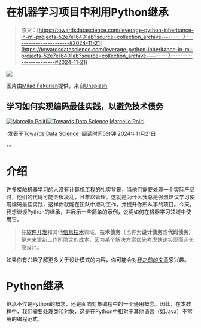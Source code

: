 # 在机器学习项目中利用Python继承

> 原文：[https://towardsdatascience.com/leverage-python-inheritance-in-ml-projects-52e7e16401ab?source=collection_archive---------7-----------------------#2024-11-21](https://towardsdatascience.com/leverage-python-inheritance-in-ml-projects-52e7e16401ab?source=collection_archive---------7-----------------------#2024-11-21)

![](../Images/7171f5b4e0b03721a27f56b25ad645e4.png)

图片由[Milad Fakurian](https://unsplash.com/@fakurian?utm_source=medium&utm_medium=referral)提供，来自[Unsplash](https://unsplash.com/?utm_source=medium&utm_medium=referral)

## 学习如何实现编码最佳实践，以避免技术债务

[](https://medium.com/@marcellopoliti?source=post_page---byline--52e7e16401ab--------------------------------)[![Marcello Politi](../Images/484e44571bd2e75acfe5fef3146ab3c2.png)](https://medium.com/@marcellopoliti?source=post_page---byline--52e7e16401ab--------------------------------)[](https://towardsdatascience.com/?source=post_page---byline--52e7e16401ab--------------------------------)[![Towards Data Science](../Images/a6ff2676ffcc0c7aad8aaf1d79379785.png)](https://towardsdatascience.com/?source=post_page---byline--52e7e16401ab--------------------------------) [Marcello Politi](https://medium.com/@marcellopoliti?source=post_page---byline--52e7e16401ab--------------------------------)

·发表于[Towards Data Science](https://towardsdatascience.com/?source=post_page---byline--52e7e16401ab--------------------------------) ·阅读时间5分钟·2024年11月21日

--

# 介绍

许多接触机器学习的人没有计算机工程的扎实背景，当他们需要处理一个实际产品时，他们的代码可能会很凌乱，且难以管理。这就是为什么我总是强烈建议学习使用编码最佳实践，这样你就能在团队中顺利工作，并提升你所从事的项目。今天，我想谈谈Python的继承，并展示一些简单的示例，说明如何在机器学习领域中使用它。

> 在[软件开发](https://en.wikipedia.org/wiki/Software_development)和其他[信息技术](https://en.wikipedia.org/wiki/Information_technology)领域，**技术债务**（也称为**设计债务**或**代码债务**）是未来重新工作所隐含的成本，因为某个解决方案优先考虑快速实现而非长期设计。

如果你有兴趣了解更多关于设计模式的内容，你可能会对[我之前的文章](https://medium.com/towards-data-science/design-patterns-with-python-for-machine-learning-engineers-prototype-fcc1358a862d)感兴趣。

# Python继承

继承不仅是Python的概念，还是面向对象编程中的一个通用概念。因此，在本教程中，我们需要处理类和对象，这是在Python中相对于其他语言（如Java）不常用的编程范式。
